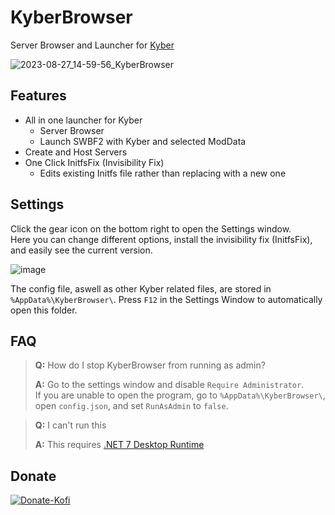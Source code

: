 # KyberBrowser
Server Browser and Launcher for [Kyber](https://kyber.gg/)

![2023-08-27_14-59-56_KyberBrowser](https://github.com/Dyvinia/KyberBrowser/assets/13797470/77267a89-96d7-4971-be35-2d09a5c65dd6)

## Features
- All in one launcher for Kyber
  - Server Browser
  - Launch SWBF2 with Kyber and selected ModData
- Create and Host Servers
- One Click InitfsFix (Invisibility Fix)
  - Edits existing Initfs file rather than replacing with a new one
 
## Settings
Click the gear icon on the bottom right to open the Settings window. <br>Here you can change different options, install the invisibility fix (InitfsFix), and easily see the current version.
 
![image](https://github.com/Dyvinia/KyberBrowser/assets/13797470/3dac35bf-b417-4e86-a24c-e4d8de19045e)

The config file, aswell as other Kyber related files, are stored in `%AppData%\KyberBrowser\`. Press `F12` in the Settings Window to automatically open this folder.

## FAQ
> **Q:** How do I stop KyberBrowser from running as admin?
> 
> **A:** Go to the settings window and disable `Require Administrator`.<br>If you are unable to open the program, go to `%AppData%\KyberBrowser\`, open `config.json`, and set `RunAsAdmin` to `false`.

> **Q:** I can't run this
> 
> **A:** This requires [.NET 7 Desktop Runtime](https://dotnet.microsoft.com/en-us/download/dotnet/7.0)

## Donate
[![Donate-Kofi](https://ko-fi.com/img/githubbutton_sm.svg)](https://ko-fi.com/dyvinia)
